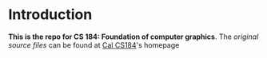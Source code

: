 # Introduction
**This is the repo for CS 184: Foundation of computer graphics**.
The *original source files* can be found at [Cal CS184](https://github.com/cal-cs184)'s homepage
